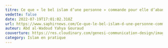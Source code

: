 ```yaml
---
titre: Ce que « le bel islam d’une personne » commande pour elle d’abandonner
vedette: false
date: 2022-07-19T17:01:02.318Z
url: https://www.saphirnews.com/Ce-que-le-bel-islam-d-une-personne-commande-pour-elle-d-abandonner_a29012.html
auteur: Abd al-Wadoud Yahya Gouraud
couverture: https://res.cloudinary.com/genesi-communication-design/image/upload/v1660392862/Mirhab_nr80wh.png
category: Islam en pratique
---
```

